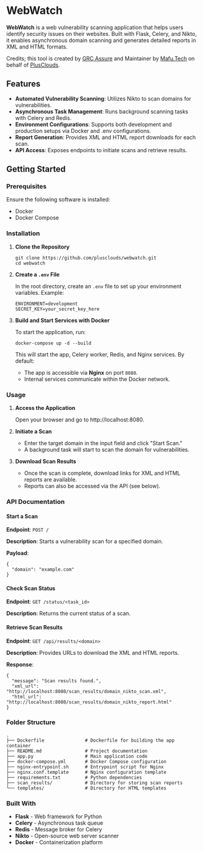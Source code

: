 # WebWatch

**WebWatch** is a web vulnerability scanning application that helps users identify security issues on their websites. Built with Flask, Celery, and Nikto, it enables asynchronous domain scanning and generates detailed reports in XML and HTML formats.

Credits; this tool is created by [GRC Assure](https://grcassure.com/) and Maintainer by [Mafu.Tech](https://www.mufa.tech/) on behalf of [PlusClouds](https://plusclouds.com).

## Features

- **Automated Vulnerability Scanning**: Utilizes Nikto to scan domains for vulnerabilities.
- **Asynchronous Task Management**: Runs background scanning tasks with Celery and Redis.
- **Environment Configurations**: Supports both development and production setups via Docker and .env configurations.
- **Report Generation**: Provides XML and HTML report downloads for each scan.
- **API Access**: Exposes endpoints to initiate scans and retrieve results.

## Getting Started

### Prerequisites

Ensure the following software is installed:

- Docker
- Docker Compose

### Installation

1. **Clone the Repository**

   ```
   git clone https://github.com/plusclouds/webwatch.git
   cd webwatch
   ```

2. **Create a `.env` File**

   In the root directory, create an `.env` file to set up your environment variables. Example:

   ```
   ENVIRONMENT=development
   SECRET_KEY=your_secret_key_here
   ```

3. **Build and Start Services with Docker**

   To start the application, run:

   ```
   docker-compose up -d --build
   ```

   This will start the app, Celery worker, Redis, and Nginx services. By default:

   - The app is accessible via **Nginx** on port `8080`.
   - Internal services communicate within the Docker network.

### Usage

1. **Access the Application**

   Open your browser and go to http://localhost:8080.

2. **Initiate a Scan**

   - Enter the target domain in the input field and click "Start Scan."
   - A background task will start to scan the domain for vulnerabilities.

3. **Download Scan Results**

   - Once the scan is complete, download links for XML and HTML reports are available.
   - Reports can also be accessed via the API (see below).

### API Documentation

#### Start a Scan

**Endpoint**: `POST /`

**Description**: Starts a vulnerability scan for a specified domain.

**Payload**:

```
{
  "domain": "example.com"
}
```

#### Check Scan Status

**Endpoint**: `GET /status/<task_id>`

**Description**: Returns the current status of a scan.

#### Retrieve Scan Results

**Endpoint**: `GET /api/results/<domain>`

**Description**: Provides URLs to download the XML and HTML reports.

**Response**:

```
{
  "message": "Scan results found.",
  "xml_url": "http://localhost:8080/scan_results/domain_nikto_scan.xml",
  "html_url": "http://localhost:8080/scan_results/domain_nikto_report.html"
}
```

### Folder Structure

```
.
├── Dockerfile               # Dockerfile for building the app container
├── README.md                # Project documentation
├── app.py                   # Main application code
├── docker-compose.yml       # Docker Compose configuration
├── nginx-entrypoint.sh      # Entrypoint script for Nginx
├── nginx.conf.template      # Nginx configuration template
├── requirements.txt         # Python dependencies
├── scan_results/            # Directory for storing scan reports
└── templates/               # Directory for HTML templates
```

### Built With

- **Flask** - Web framework for Python
- **Celery** - Asynchronous task queue
- **Redis** - Message broker for Celery
- **Nikto** - Open-source web server scanner
- **Docker** - Containerization platform
